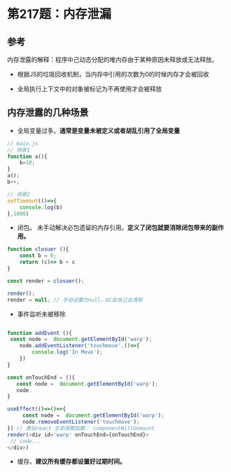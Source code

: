 # 第217题：内存泄漏

## 参考

内存泄露的解释：程序中己动态分配的堆内存由于某种原因未释放或无法释放。

  * 根据JS的垃圾回收机制，当内存中引用的次数为0的时候内存才会被回收

  * 全局执行上下文中的对象被标记为不再使用才会被释放

## 内存泄露的几种场景

* 全局变量过多。**通常是变量未被定义或者胡乱引用了全局变量**

```js
// main.js
// 场景1
function a(){
    b=10;
}
a();
b++;

// 场景2
setTimeout(()=>{
    console.log(b)
},1000)
```

* 闭包。 未手动解决必包遗留的内存引用。**定义了闭包就要消除闭包带来的副作用。**

```js
function closuer (){
    const b = 0;
    return (c)=> b + c
}

const render = closuer();

render();
render = null; // 手动设置为null，GC会自己去清除
```

* 事件监听未被移除

```js

function addEvent (){
 const node =  document.getElementById('warp');
    node.addEventListener('touchmove',()=>{
        console.log('In Move');
    })
}

const onTouchEnd = (){
   const node =  document.getElementById('warp');
   node.
}

useEffect(()=>()=>{
     const node =  document.getElementById('warp');
     node.removeEventListener('touchmove');
}) // 类似react 生命周期函数： componentWillUnmount
render(<div id='warp' onTouchEnd={onTouchEnd}>
 // code...
</div>)
```

* 缓存。**建议所有缓存都设置好过期时间。**
